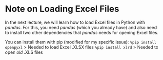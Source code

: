 # Note on Loading Excel Files

In the next lecture, we will learn how to load Excel files in Python with *pandas*. For this, you need *pandas* (which you already have) and also need to install two other dependencies that *pandas* needs for opening Excel files. 

You can install them with pip (modified for my specific issue):
`%pip install openpyxl` > Needed to load Excel .XLSX files
`%pip install xlrd` > Needed to open *old* .XLS files